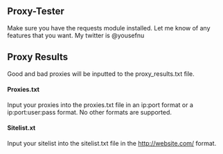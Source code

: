 ## Proxy-Tester

Make sure you have the requests module installed. Let me know of any features that you want. My twitter is @yousefnu

## Proxy Results

Good and bad proxies will be inputted to the proxy_results.txt file.

#### Proxies.txt

Input your proxies into the proxies.txt file in an ip:port format or a ip:port:user:pass format. No other formats are supported.

#### Sitelist.xt

Input your sitelist into the sitelist.txt file in the http://website.com/ format.
